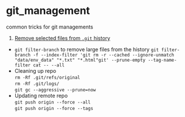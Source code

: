 # git_management
common tricks for git managements
1. [Remove selected files from `.git` history](https://junyonglee.me/github/How-to-clean-up-git-repository/#cleaning-up-repo)  
  * `git filter-branch` to remove large files from the history
  `git filter-branch -f --index-filter 'git rm -r --cached --ignore-unmatch "data/env_data" "*.txt" "*.html"git' --prune-empty --tag-name-filter cat -- --all`   
  * Cleaning up repo   
  `rm -Rf .git/refs/original`   
  `rm -Rf .git/logs/`   
  `git gc --aggressive --prune=now`  
  * Updating remote repo    
   `git push origin --force --all`    
   `git push origin --force --tags`
